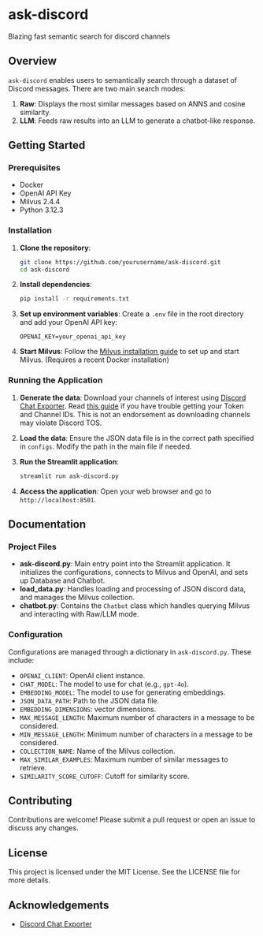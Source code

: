 # ask-discord

Blazing fast semantic search for discord channels

## Overview

`ask-discord` enables users to semantically search through a dataset of Discord messages. There are two main search modes: 
1. **Raw**: Displays the most similar messages based on ANNS and cosine similarity.
2. **LLM**: Feeds raw results into an LLM to generate a chatbot-like response.

## Getting Started

### Prerequisites

- Docker
- OpenAI API Key
- Milvus 2.4.4
- Python 3.12.3

### Installation

1. **Clone the repository**:
    ```bash
    git clone https://github.com/yourusername/ask-discord.git
    cd ask-discord
    ```

2. **Install dependencies**:
    ```bash
    pip install -r requirements.txt
    ```

3. **Set up environment variables**:
    Create a `.env` file in the root directory and add your OpenAI API key:
    ```env
    OPENAI_KEY=your_openai_api_key
    ```

4. **Start Milvus**:
    Follow the [Milvus installation guide](https://milvus.io/docs/install_standalone-docker.md) to set up and start Milvus. (Requires a recent Docker installation)

### Running the Application

1. **Generate the data**:
      Download your channels of interest using [Discord Chat Exporter](https://github.com/Tyrrrz/DiscordChatExporter). Read [this guide](https://github.com/Tyrrrz/DiscordChatExporter/blob/master/.docs/Token-and-IDs.md) if you have trouble getting your Token and Channel IDs. This is not an endorsement as downloading channels may violate Discord TOS.

2. **Load the data**:
    Ensure the JSON data file is in the correct path specified in `configs`. Modify the path in the main file if needed.

3. **Run the Streamlit application**:
    ```bash
    streamlit run ask-discord.py
    ```

4. **Access the application**:
    Open your web browser and go to `http://localhost:8501`.

## Documentation

### Project Files

- **ask-discord.py**: Main entry point into the Streamlit application. It initializes the configurations, connects to Milvus and OpenAI, and sets up Database and Chatbot.
- **load_data.py**: Handles loading and processing of JSON discord data, and manages the Milvus collection.
- **chatbot.py**: Contains the `Chatbot` class which handles querying Milvus and interacting with Raw/LLM mode.

### Configuration

Configurations are managed through a dictionary in `ask-discord.py`. These include:

- `OPENAI_CLIENT`: OpenAI client instance.
- `CHAT_MODEL`: The model to use for chat (e.g., `gpt-4o`).
- `EMBEDDING_MODEL`: The model to use for generating embeddings.
- `JSON_DATA_PATH`: Path to the JSON data file.
- `EMBEDDING_DIMENSIONS`: vector dimensions.
- `MAX_MESSAGE_LENGTH`: Maximum number of characters in a message to be considered.
- `MIN_MESSAGE_LENGTH`: Minimum number of characters in a message to be considered.
- `COLLECTION_NAME`: Name of the Milvus collection.
- `MAX_SIMILAR_EXAMPLES`: Maximum number of similar messages to retrieve.
- `SIMILARITY_SCORE_CUTOFF`: Cutoff for similarity score.

## Contributing

Contributions are welcome! Please submit a pull request or open an issue to discuss any changes.

## License

This project is licensed under the MIT License. See the LICENSE file for more details.

## Acknowledgements

- [Discord Chat Exporter](https://github.com/Tyrrrz/DiscordChatExporter)

